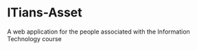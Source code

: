 # ITians-Asset
A web application for the people associated with the Information Technology course  
